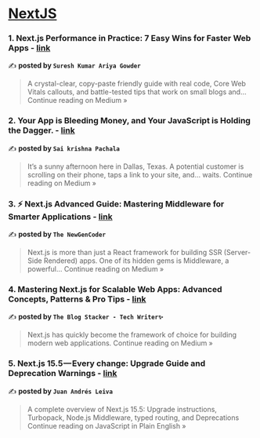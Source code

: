 
<h1><a href=https://medium.com/tag/nextjs/recommended target="_blank" rel="noopener noreferrer">NextJS</a></h1>
<h3>1. Next.js Performance in Practice: 7 Easy Wins for Faster Web Apps - <a href="https://medium.com/@sureshdotariya/next-js-performance-in-practice-7-easy-wins-for-faster-web-apps-12bae27db6d0?source=rss------nextjs-5" target="_blank" rel="noopener noreferrer">link</a></h3>

✍️ **posted by `Suresh Kumar Ariya Gowder`**

<blockquote>A crystal-clear, copy-paste friendly guide with real code, Core Web Vitals callouts, and battle-tested tips that work on small blogs and…
Continue reading on Medium »</blockquote>

<h3>2. Your App is Bleeding Money, and Your JavaScript is Holding the Dagger. - <a href="https://medium.com/@saikrishna.pachala/your-app-is-bleeding-money-and-your-javascript-is-holding-the-dagger-2ec601ad4dfc?source=rss------nextjs-5" target="_blank" rel="noopener noreferrer">link</a></h3>

✍️ **posted by `Sai krishna Pachala`**

<blockquote>It’s a sunny afternoon here in Dallas, Texas. A potential customer is scrolling on their phone, taps a link to your site, and… waits.
Continue reading on Medium »</blockquote>

<h3>3. ⚡ Next.js Advanced Guide: Mastering Middleware for Smarter Applications - <a href="https://medium.com/@theNewGenCoder/next-js-advanced-guide-mastering-middleware-for-smarter-applications-5fab056449cc?source=rss------nextjs-5" target="_blank" rel="noopener noreferrer">link</a></h3>

✍️ **posted by `The NewGenCoder`**

<blockquote>Next.js is more than just a React framework for building SSR (Server-Side Rendered) apps. One of its hidden gems is Middleware, a powerful…
Continue reading on Medium »</blockquote>

<h3>4.  Mastering Next.js for Scalable Web Apps: Advanced Concepts, Patterns & Pro Tips - <a href="https://medium.com/@TheblogStacker/mastering-next-js-for-scalable-web-apps-advanced-concepts-patterns-pro-tips-2a85a1bca8d8?source=rss------nextjs-5" target="_blank" rel="noopener noreferrer">link</a></h3>

✍️ **posted by `The Blog Stacker - Tech Writer✨`**

<blockquote>Next.js has quickly become the framework of choice for building modern web applications.
Continue reading on Medium »</blockquote>

<h3>5. Next.js 15.5 — Every change: Upgrade Guide and Deprecation Warnings - <a href="https://javascript.plainenglish.io/next-js-15-5-every-change-upgrade-guide-and-deprecation-warnings-4fd71da1a443?source=rss------nextjs-5" target="_blank" rel="noopener noreferrer">link</a></h3>

✍️ **posted by `Juan Andrés Leiva`**

<blockquote>A complete overview of Next.js 15.5: Upgrade instructions, Turbopack, Node.js Middleware, typed routing, and Deprecations
Continue reading on JavaScript in Plain English »</blockquote>

